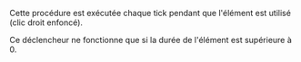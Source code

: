 Cette procédure est exécutée chaque tick pendant que l'élément est utilisé (clic droit enfoncé).

Ce déclencheur ne fonctionne que si la durée de l'élément est supérieure à 0.
